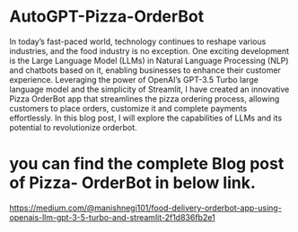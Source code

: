 # AutoGPT-Pizza-OrderBot
In today’s fast-paced world, technology continues to reshape various industries, and the food industry is no exception. One exciting development is the Large Language Model (LLMs) in Natural Language Processing (NLP) and chatbots based on it, enabling businesses to enhance their customer experience. Leveraging the power of OpenAI’s GPT-3.5 Turbo large language model and the simplicity of Streamlit, I have created an innovative Pizza OrderBot app that streamlines the pizza ordering process, allowing customers to place orders, customize it and complete payments effortlessly. In this blog post, I will explore the capabilities of LLMs and its potential to revolutionize orderbot.
# you can find the complete Blog post of Pizza- OrderBot in below link.
https://medium.com/@manishnegi101/food-delivery-orderbot-app-using-openais-llm-gpt-3-5-turbo-and-streamlit-2f1d836fb2e1
